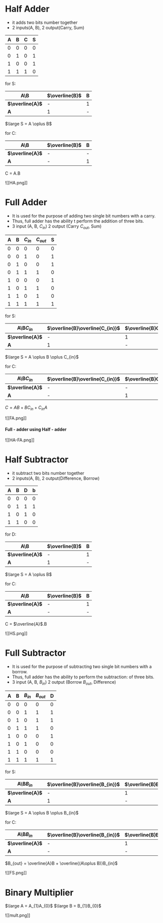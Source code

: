 # Half Adder
- it adds two bits number together
- 2 inputs(A, B), 2 output(Carry, Sum)

|A|B|C|S|
|-|-|-|-|
|0|0|0|0|
|0|1|0|1|
|1|0|0|1|
|1|1|1|0|

for S:

|**A\B**|**$\overline{B}$**|**B**|
|-|-|-|
|**$\overline{A}$**|-|1|
|**A**|1|-|

$\large S = A \oplus B$

for C:

| **A\B**            | **$\overline{B}$** | **B** |
| ------------------ | ------------------ | ----- |
| **$\overline{A}$** | -                  | -     |
| **A**              | -                  | 1     |

C = A.B

![[HA.png]]

# Full Adder
- It is used for the purpose of adding two single bit numbers with a carry.
- Thus, full adder has the ability t perform the addition of three bits.
- 3 input (A, B, $C_{in}$) 2 output (Carry $C_{out}$, Sum)

|A|B|$C_{in}$|$C_{out}$|S|
|-|-|-|-|-|
|0|0|0|0|0|
|0|0|1|0|1|
|0|1|0|0|1|
|0|1|1|1|0|
|1|0|0|0|1|
|1|0|1|1|0|
|1|1|0|1|0|
|1|1|1|1|1|

for S:

|**A\B$C_{in}$**|**$\overline{B}\overline{C_{in}}$**|**$\overline{B}C_{in}$**|$BC_{in}$|$B\overline{C_{in}}$|
|-|-|-|-|-|
|**$\overline{A}$**|-|1|-|1|
|**A**|1|-|1|-|

$\large S = A \oplus B \oplus C_{in}$

for C:


| **A\B$C_{in}$**    | **$\overline{B}\overline{C_{in}}$** | **$\overline{B}C_{in}$** | $BC_{in}$ | $B\overline{C_{in}}$ |
| ------------------ | ----------------------------------- | ------------------------ | --------- | -------------------- |
| **$\overline{A}$** | -                                   | -                        | 1         | -                    |
| **A**              | -                                   | 1                        | 1         | 1                    |

$C = AB + B C_{in} + C_{in}A$

![[FA.png]]

#### Full - adder using Half - adder
![[HA-FA.png]]
# Half Subtractor
- it subtract two bits number together
- 2 inputs(A, B), 2 output(Difference, Borrow)

| A   | B   | D   | b   |
| --- | --- | --- | --- |
| 0   | 0   | 0   | 0   |
| 0   | 1   | 1   | 1   |
| 1   | 0   | 1   | 0   |
| 1   | 1   | 0   | 0   |

for D:

| **A\B**            | **$\overline{B}$** | **B** |
| ------------------ | ------------------ | ----- |
| **$\overline{A}$** | -                  | 1     |
| **A**              | 1                  | -     |

$\large S = A \oplus B$

for C:

| **A\B**            | **$\overline{B}$** | **B** |
| ------------------ | ------------------ | ----- |
| **$\overline{A}$** | -                  | 1     |
| **A**              | -                  | -     |

C = $\overline{A}$.B

![[HS.png]]

# Full Subtractor
- It is used for the purpose of subtracting two single bit numbers with a borrow.
- Thus, full adder has the ability to perform the subtraction: of three bits.
- 3 input (A, B, $B_{in}$) 2 output (Borrow $B_{out}$, Difference)

| A   | B   | $B_{in}$ | $B_{out}$ | D   |
| --- | --- | -------- | --------- | --- |
| 0   | 0   | 0        | 0         | 0   |
| 0   | 0   | 1        | 1         | 1   |
| 0   | 1   | 0        | 1         | 1   |
| 0   | 1   | 1        | 1         | 0   |
| 1   | 0   | 0        | 0         | 1   |
| 1   | 0   | 1        | 0         | 0   |
| 1   | 1   | 0        | 0         | 0   |
| 1   | 1   | 1        | 1         | 1   |

for S:

| **A\B$B_{in}$**    | **$\overline{B}\overline{B_{in}}$** | **$\overline{B}B_{in}$** | $BB_{in}$ | $B\overline{B_{in}}$ |
| ------------------ | ----------------------------------- | ------------------------ | --------- | -------------------- |
| **$\overline{A}$** | -                                   | 1                        | -         | 1                    |
| **A**              | 1                                   | -                        | 1         | -                    |

$\large S = A \oplus B \oplus B_{in}$

for C:


| **A\B$B_{in}$**    | **$\overline{B}\overline{B_{in}}$** | **$\overline{B}B_{in}$** | $BB_{in}$ | $B\overline{B_{in}}$ |
| ------------------ | ----------------------------------- | ------------------------ | --------- | -------------------- |
| **$\overline{A}$** | -                                   | 1                        | 1         | 1                    |
| **A**              | -                                   | -                        | 1         | -                    |

$B_{out} = \overline{A}B + \overline{(A\oplus B)}B_{in}$

![[FS.png]]
# Binary Multiplier

$\large A = A_{1}A_{0}$ 
$\large B = B_{1}B_{0}$

![[mult.png]]